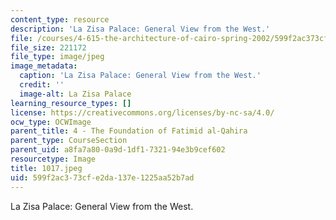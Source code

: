 ```yaml
---
content_type: resource
description: 'La Zisa Palace: General View from the West.'
file: /courses/4-615-the-architecture-of-cairo-spring-2002/599f2ac373cfe2da137e1225aa52b7ad_1017.jpeg
file_size: 221172
file_type: image/jpeg
image_metadata:
  caption: 'La Zisa Palace: General View from the West.'
  credit: ''
  image-alt: La Zisa Palace
learning_resource_types: []
license: https://creativecommons.org/licenses/by-nc-sa/4.0/
ocw_type: OCWImage
parent_title: 4 - The Foundation of Fatimid al-Qahira
parent_type: CourseSection
parent_uid: a8fa7a80-0a9d-1df1-7321-94e3b9cef602
resourcetype: Image
title: 1017.jpeg
uid: 599f2ac3-73cf-e2da-137e-1225aa52b7ad
---
```

La Zisa Palace: General View from the West.